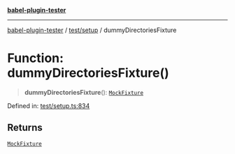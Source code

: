 [**babel-plugin-tester**](../../../README.md)

***

[babel-plugin-tester](../../../README.md) / [test/setup](../README.md) / dummyDirectoriesFixture

# Function: dummyDirectoriesFixture()

> **dummyDirectoriesFixture**(): [`MockFixture`](../interfaces/MockFixture.md)

Defined in: [test/setup.ts:834](https://github.com/babel-utils/babel-plugin-tester/blob/03734eaa985470bea60d71fab1aa0d0dbdddae3c/test/setup.ts#L834)

## Returns

[`MockFixture`](../interfaces/MockFixture.md)

